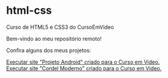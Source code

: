 # html-css
 <P>Curso de HTML5 e CSS3 do CursoEmVideo </P>

 <P>Bem-vindo ao meu repositório remoto!</P>

  <P>Confira alguns dos meus projetos: </P>

 <a href= "https://flplemos.github.io/html-css/desafios/d010b/"> 
 Executar site "Projeto Android" criado para o Curso em Video. </a> <br>

 <a href= "https://flplemos.github.io/html-css/desafios/d012/">
 Executar site "Cordel Moderno" criado para o Curso em Video.
